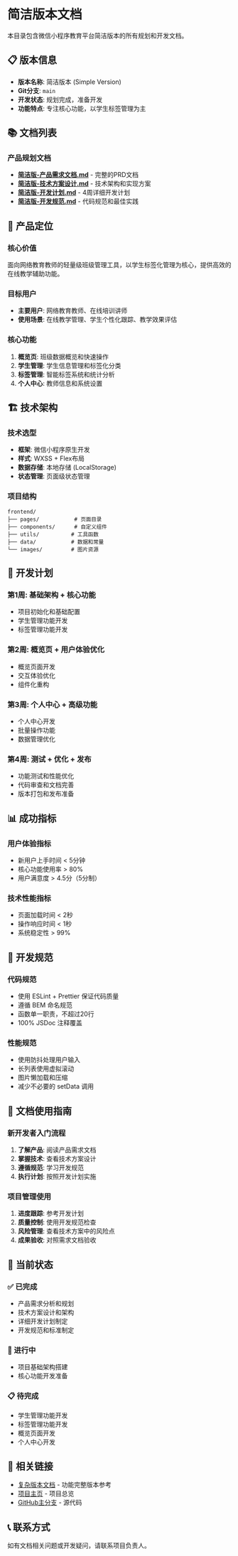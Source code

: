 # 简洁版本文档

本目录包含微信小程序教育平台简洁版本的所有规划和开发文档。

## 📋 版本信息

- **版本名称**: 简洁版本 (Simple Version)
- **Git分支**: `main`
- **开发状态**: 规划完成，准备开发
- **功能特点**: 专注核心功能，以学生标签管理为主

## 📚 文档列表

### 产品规划文档
- [**简洁版-产品需求文档.md**](./简洁版-产品需求文档.md) - 完整的PRD文档
- [**简洁版-技术方案设计.md**](./简洁版-技术方案设计.md) - 技术架构和实现方案
- [**简洁版-开发计划.md**](./简洁版-开发计划.md) - 4周详细开发计划
- [**简洁版-开发规范.md**](./简洁版-开发规范.md) - 代码规范和最佳实践

## 🎯 产品定位

### 核心价值
面向网络教育教师的轻量级班级管理工具，以学生标签化管理为核心，提供高效的在线教学辅助功能。

### 目标用户
- **主要用户**: 网络教育教师、在线培训讲师
- **使用场景**: 在线教学管理、学生个性化跟踪、教学效果评估

### 核心功能
1. **概览页**: 班级数据概览和快速操作
2. **学生管理**: 学生信息管理和标签化分类
3. **标签管理**: 智能标签系统和统计分析
4. **个人中心**: 教师信息和系统设置

## 🏗️ 技术架构

### 技术选型
- **框架**: 微信小程序原生开发
- **样式**: WXSS + Flex布局
- **数据存储**: 本地存储 (LocalStorage)
- **状态管理**: 页面级状态管理

### 项目结构
```
frontend/
├── pages/           # 页面目录
├── components/      # 自定义组件
├── utils/          # 工具函数
├── data/           # 数据和常量
└── images/         # 图片资源
```

## 📅 开发计划

### 第1周: 基础架构 + 核心功能
- 项目初始化和基础配置
- 学生管理功能开发
- 标签管理功能开发

### 第2周: 概览页 + 用户体验优化
- 概览页面开发
- 交互体验优化
- 组件化重构

### 第3周: 个人中心 + 高级功能
- 个人中心开发
- 批量操作功能
- 数据管理优化

### 第4周: 测试 + 优化 + 发布
- 功能测试和性能优化
- 代码审查和文档完善
- 版本打包和发布准备

## 📊 成功指标

### 用户体验指标
- 新用户上手时间 < 5分钟
- 核心功能使用率 > 80%
- 用户满意度 > 4.5分（5分制）

### 技术性能指标
- 页面加载时间 < 2秒
- 操作响应时间 < 1秒
- 系统稳定性 > 99%

## 🔧 开发规范

### 代码规范
- 使用 ESLint + Prettier 保证代码质量
- 遵循 BEM 命名规范
- 函数单一职责，不超过20行
- 100% JSDoc 注释覆盖

### 性能规范
- 使用防抖处理用户输入
- 长列表使用虚拟滚动
- 图片懒加载和压缩
- 减少不必要的 setData 调用

## 📖 文档使用指南

### 新开发者入门流程
1. **了解产品**: 阅读产品需求文档
2. **掌握技术**: 查看技术方案设计
3. **遵循规范**: 学习开发规范
4. **执行计划**: 按照开发计划实施

### 项目管理使用
1. **进度跟踪**: 参考开发计划
2. **质量控制**: 使用开发规范检查
3. **风险管理**: 查看技术方案中的风险点
4. **成果验收**: 对照需求文档验收

## 🚀 当前状态

### ✅ 已完成
- 产品需求分析和规划
- 技术方案设计和架构
- 详细开发计划制定
- 开发规范和标准制定

### 🔄 进行中
- 项目基础架构搭建
- 核心功能开发准备

### 📋 待完成
- 学生管理功能开发
- 标签管理功能开发
- 概览页面开发
- 个人中心开发

## 🔗 相关链接

- [复杂版本文档](../complex-version/) - 功能完整版本参考
- [项目主页](../../README.md) - 项目总览
- [GitHub主分支](https://github.com/liuxingping138/weixmin-education-miniprogram) - 源代码

## 📞 联系方式

如有文档相关问题或开发疑问，请联系项目负责人。